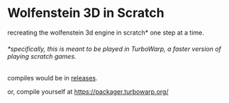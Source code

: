 # Wolfenstein 3D in Scratch
recreating the wolfenstein 3d engine in scratch* one step at a time.

###### *specifically, this is meant to be played in TurboWarp, a faster version of playing scratch games.

compiles would be in [releases](https://github.com/nickplj12/wolf3d-scratch/releases).

or, compile yourself at https://packager.turbowarp.org/
